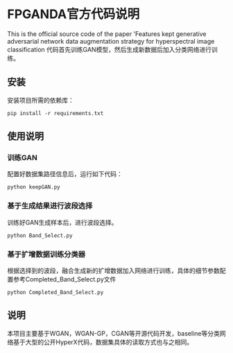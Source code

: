# FPGANDA官方代码说明
This is the official source code of the paper 'Features kept generative adversarial network data augmentation strategy for hyperspectral image classification
代码首先训练GAN模型，然后生成新数据后加入分类网络进行训练。

## 安装
安装项目所需的依赖库：

```
pip install -r requirements.txt
```

## 使用说明
### 训练GAN
配置好数据集路径信息后，运行如下代码：

```
python keepGAN.py
```

### 基于生成结果进行波段选择
训练好GAN生成样本后，进行波段选择。

```
python Band_Select.py
```

### 基于扩增数据训练分类器
根据选择到的波段，融合生成新的扩增数据加入网络进行训练，具体的细节参数配置参考Completed_Band_Select.py文件

```
python Completed_Band_Select.py
```


## 说明
本项目主要基于WGAN，WGAN-GP，CGAN等开源代码开发，baseline等分类网络基于大型的公开HyperX代码，数据集具体的读取方式也与之相同。
